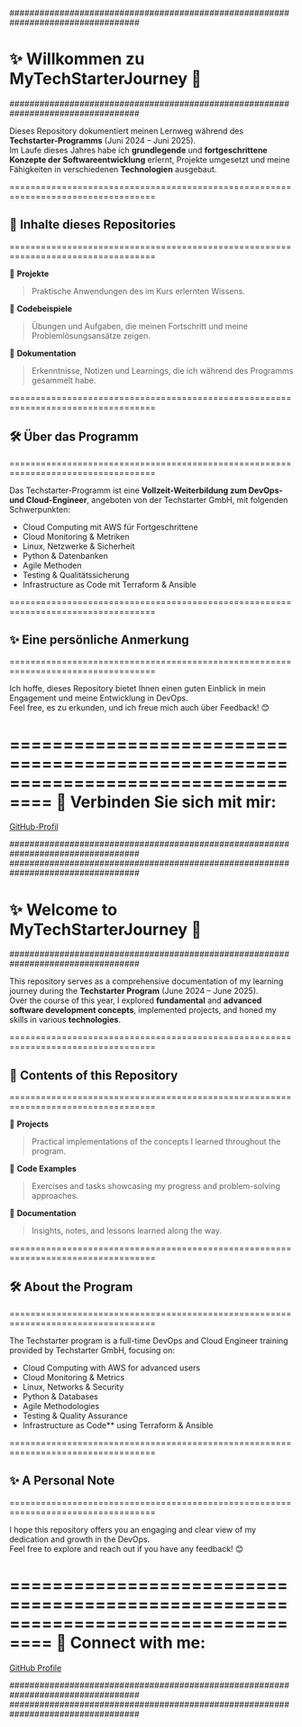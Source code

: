 ##################################################################################

# ✨ Willkommen zu **MyTechStarterJourney** 🚀

##################################################################################

Dieses Repository dokumentiert meinen Lernweg während des **Techstarter-Programms** (Juni 2024 – Juni 2025).  
Im Laufe dieses Jahres habe ich **grundlegende** und **fortgeschrittene Konzepte der Softwareentwicklung** erlernt, Projekte umgesetzt und meine Fähigkeiten in verschiedenen **Technologien** ausgebaut.

==================================================================================

## 📂 **Inhalte dieses Repositories**

==================================================================================

🌟 **Projekte**

> Praktische Anwendungen des im Kurs erlernten Wissens.

🌟 **Codebeispiele**

> Übungen und Aufgaben, die meinen Fortschritt und meine Problemlösungsansätze zeigen.

🌟 **Dokumentation**

> Erkenntnisse, Notizen und Learnings, die ich während des Programms gesammelt habe.

==================================================================================

## 🛠 **Über das Programm**

==================================================================================

Das Techstarter-Programm ist eine **Vollzeit-Weiterbildung zum DevOps- und Cloud-Engineer**, angeboten von der Techstarter GmbH, mit folgenden Schwerpunkten:

- Cloud Computing mit AWS für Fortgeschrittene
- Cloud Monitoring & Metriken
- Linux, Netzwerke & Sicherheit
- Python & Datenbanken
- Agile Methoden
- Testing & Qualitätssicherung
- Infrastructure as Code mit Terraform & Ansible

==================================================================================

## ✨ **Eine persönliche Anmerkung**

==================================================================================

Ich hoffe, dieses Repository bietet Ihnen einen guten Einblick in mein Engagement und meine Entwicklung in DevOps.  
Feel free, es zu erkunden, und ich freue mich auch über Feedback! 😊

==================================================================================
🔗 **Verbinden Sie sich mit mir:**  
==================================================================================
[GitHub-Profil](https://github.com/juldone)

##################################################################################
##################################################################################

# ✨ Welcome to **MyTechStarterJourney** 🚀

##################################################################################

This repository serves as a comprehensive documentation of my learning journey during the **Techstarter Program** (June 2024 – June 2025).  
Over the course of this year, I explored **fundamental** and **advanced software development concepts**, implemented projects, and honed my skills in various **technologies**.

==================================================================================

## 📂 **Contents of this Repository**

==================================================================================

🌟 **Projects**

> Practical implementations of the concepts I learned throughout the program.

🌟 **Code Examples**

> Exercises and tasks showcasing my progress and problem-solving approaches.

🌟 **Documentation**

> Insights, notes, and lessons learned along the way.

==================================================================================

## 🛠 **About the Program**

==================================================================================

The Techstarter program is a full-time DevOps and Cloud Engineer training provided by Techstarter GmbH, focusing on:

- Cloud Computing with AWS for advanced users
- Cloud Monitoring & Metrics
- Linux, Networks & Security
- Python & Databases
- Agile Methodologies
- Testing & Quality Assurance
- Infrastructure as Code** using Terraform & Ansible

==================================================================================

## ✨ **A Personal Note**

==================================================================================

I hope this repository offers you an engaging and clear view of my dedication and growth in the DevOps.  
Feel free to explore and reach out if you have any feedback! 😊

==================================================================================
🔗 **Connect with me:**  
==================================================================================
[GitHub Profile](https://github.com/juldone)

##################################################################################
##################################################################################
